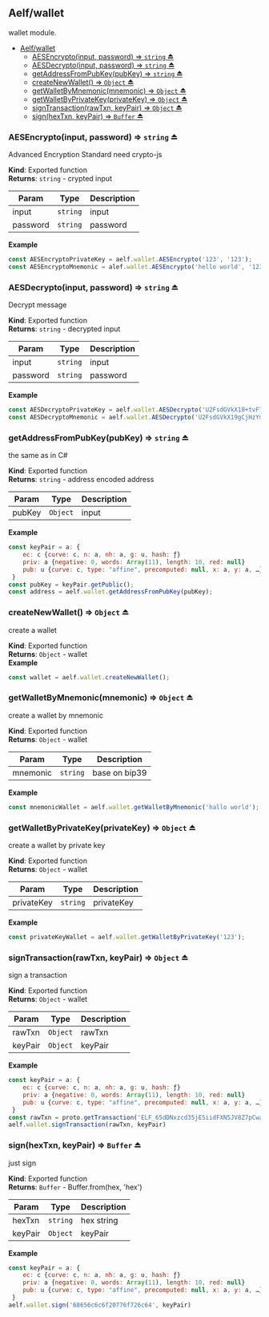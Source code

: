 <a name="module_Aelf/wallet"></a>

## Aelf/wallet
wallet module.


- [Aelf/wallet](#aelfwallet)
  - [AESEncrypto(input, password) ⇒ <code>string</code> ⏏](#aesencryptoinput-password-%E2%87%92-codestringcode-%E2%8F%8F)
  - [AESDecrypto(input, password) ⇒ <code>string</code> ⏏](#aesdecryptoinput-password-%E2%87%92-codestringcode-%E2%8F%8F)
  - [getAddressFromPubKey(pubKey) ⇒ <code>string</code> ⏏](#getaddressfrompubkeypubkey-%E2%87%92-codestringcode-%E2%8F%8F)
  - [createNewWallet() ⇒ <code>Object</code> ⏏](#createnewwallet-%E2%87%92-codeobjectcode-%E2%8F%8F)
  - [getWalletByMnemonic(mnemonic) ⇒ <code>Object</code> ⏏](#getwalletbymnemonicmnemonic-%E2%87%92-codeobjectcode-%E2%8F%8F)
  - [getWalletByPrivateKey(privateKey) ⇒ <code>Object</code> ⏏](#getwalletbyprivatekeyprivatekey-%E2%87%92-codeobjectcode-%E2%8F%8F)
  - [signTransaction(rawTxn, keyPair) ⇒ <code>Object</code> ⏏](#signtransactionrawtxn-keypair-%E2%87%92-codeobjectcode-%E2%8F%8F)
  - [sign(hexTxn, keyPair) ⇒ <code>Buffer</code> ⏏](#signhextxn-keypair-%E2%87%92-codebuffercode-%E2%8F%8F)

<a name="exp_module_Aelf/wallet--AESEncrypto"></a>

### AESEncrypto(input, password) ⇒ <code>string</code> ⏏
Advanced Encryption Standard need crypto-js

**Kind**: Exported function  
**Returns**: <code>string</code> - crypted input  

| Param | Type | Description |
| --- | --- | --- |
| input | <code>string</code> | input |
| password | <code>string</code> | password |

**Example**  
```js
const AESEncryptoPrivateKey = aelf.wallet.AESEncrypto('123', '123');
const AESEncryptoMnemonic = alef.wallet.AESEncrypto('hello world', '123');
```
<a name="exp_module_Aelf/wallet--AESDecrypto"></a>

### AESDecrypto(input, password) ⇒ <code>string</code> ⏏
Decrypt message

**Kind**: Exported function  
**Returns**: <code>string</code> - decrypted input  

| Param | Type | Description |
| --- | --- | --- |
| input | <code>string</code> | input |
| password | <code>string</code> | password |

**Example**  
```js
const AESDecryptoPrivateKey = aelf.wallet.AESDecrypto('U2FsdGVkX18+tvF7t4rhGOi5cbUvdTH2U5a6Tbu4Ojg=', '123');
const AESDecryptoMnemonic = aelf.wallet.AESDecrypto('U2FsdGVkX19gCjHzYmoY5FGZA1ArXG+eGZIR77dK2GE=', '123');
```
<a name="exp_module_Aelf/wallet--getAddressFromPubKey"></a>

### getAddressFromPubKey(pubKey) ⇒ <code>string</code> ⏏
the same as in C#

**Kind**: Exported function  
**Returns**: <code>string</code> - address encoded address  

| Param | Type | Description |
| --- | --- | --- |
| pubKey | <code>Object</code> | input |

**Example**  
```js
const keyPair = a: {
    ec: c {curve: c, n: a, nh: a, g: u, hash: ƒ}
    priv: a {negative: 0, words: Array(11), length: 10, red: null}
    pub: u {curve: c, type: "affine", precomputed: null, x: a, y: a, …}
 }
const pubKey = keyPair.getPublic();
const address = aelf.wallet.getAddressFromPubKey(pubKey);
```
<a name="exp_module_Aelf/wallet--createNewWallet"></a>

### createNewWallet() ⇒ <code>Object</code> ⏏
create a wallet

**Kind**: Exported function  
**Returns**: <code>Object</code> - wallet  
**Example**  
```js
const wallet = aelf.wallet.createNewWallet();
```
<a name="exp_module_Aelf/wallet--getWalletByMnemonic"></a>

### getWalletByMnemonic(mnemonic) ⇒ <code>Object</code> ⏏
create a wallet by mnemonic

**Kind**: Exported function  
**Returns**: <code>Object</code> - wallet  

| Param | Type | Description |
| --- | --- | --- |
| mnemonic | <code>string</code> | base on bip39 |

**Example**  
```js
const mnemonicWallet = aelf.wallet.getWalletByMnemonic('hallo world');
```
<a name="exp_module_Aelf/wallet--getWalletByPrivateKey"></a>

### getWalletByPrivateKey(privateKey) ⇒ <code>Object</code> ⏏
create a wallet by private key

**Kind**: Exported function  
**Returns**: <code>Object</code> - wallet  

| Param | Type | Description |
| --- | --- | --- |
| privateKey | <code>string</code> | privateKey |

**Example**  
```js
const privateKeyWallet = aelf.wallet.getWalletByPrivateKey('123');
```
<a name="exp_module_Aelf/wallet--signTransaction"></a>

### signTransaction(rawTxn, keyPair) ⇒ <code>Object</code> ⏏
sign a transaction

**Kind**: Exported function  
**Returns**: <code>Object</code> - wallet  

| Param | Type | Description |
| --- | --- | --- |
| rawTxn | <code>Object</code> | rawTxn |
| keyPair | <code>Object</code> | keyPair |

**Example**  
```js
const keyPair = a: {
    ec: c {curve: c, n: a, nh: a, g: u, hash: ƒ}
    priv: a {negative: 0, words: Array(11), length: 10, red: null}
    pub: u {curve: c, type: "affine", precomputed: null, x: a, y: a, …}
 }
const rawTxn = proto.getTransaction('ELF_65dDNxzcd35jESiidFXN5JV8Z7pCwaFnepuYQToNefSgqk9', 'ELF_65dDNxzcd35jESiidFXN5JV8Z7pCwaFnepuYQToNefSgqk9', 'test', []);
aelf.wallet.signTransaction(rawTxn, keyPair)
```
<a name="exp_module_Aelf/wallet--sign"></a>

### sign(hexTxn, keyPair) ⇒ <code>Buffer</code> ⏏
just sign

**Kind**: Exported function  
**Returns**: <code>Buffer</code> - Buffer.from(hex, 'hex')  

| Param | Type | Description |
| --- | --- | --- |
| hexTxn | <code>string</code> | hex string |
| keyPair | <code>Object</code> | keyPair |

**Example**  
```js
const keyPair = a: {
    ec: c {curve: c, n: a, nh: a, g: u, hash: ƒ}
    priv: a {negative: 0, words: Array(11), length: 10, red: null}
    pub: u {curve: c, type: "affine", precomputed: null, x: a, y: a, …}
 }
aelf.wallet.sign('68656c6c6f20776f726c64', keyPair)
```